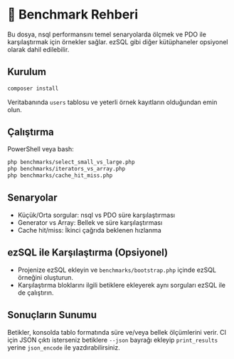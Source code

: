 # 🧪 Benchmark Rehberi

Bu dosya, nsql performansını temel senaryolarda ölçmek ve PDO ile karşılaştırmak için örnekler sağlar. ezSQL gibi diğer kütüphaneler opsiyonel olarak dahil edilebilir.

## Kurulum

```bash
composer install
```

Veritabanında `users` tablosu ve yeterli örnek kayıtların olduğundan emin olun.

## Çalıştırma

PowerShell veya bash:

```bash
php benchmarks/select_small_vs_large.php
php benchmarks/iterators_vs_array.php
php benchmarks/cache_hit_miss.php
```

## Senaryolar

- Küçük/Orta sorgular: nsql vs PDO süre karşılaştırması
- Generator vs Array: Bellek ve süre karşılaştırması
- Cache hit/miss: İkinci çağrıda beklenen hızlanma

## ezSQL ile Karşılaştırma (Opsiyonel)

- Projenize ezSQL ekleyin ve `benchmarks/bootstrap.php` içinde ezSQL örneğini oluşturun.
- Karşılaştırma bloklarını ilgili betiklere ekleyerek aynı sorguları ezSQL ile de çalıştırın.

## Sonuçların Sunumu

Betikler, konsolda tablo formatında süre ve/veya bellek ölçümlerini verir. CI için JSON çıktı isterseniz betiklere `--json` bayrağı ekleyip `print_results` yerine `json_encode` ile yazdırabilirsiniz.

